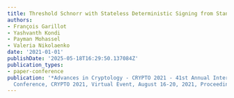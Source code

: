 ```yaml
---
title: Threshold Schnorr with Stateless Deterministic Signing from Standard Assumptions
authors:
- François Garillot
- Yashvanth Kondi
- Payman Mohassel
- Valeria Nikolaenko
date: '2021-01-01'
publishDate: '2025-05-18T16:29:50.137084Z'
publication_types:
- paper-conference
publication: '*Advances in Cryptology - CRYPTO 2021 - 41st Annual International Cryptology
  Conference, CRYPTO 2021, Virtual Event, August 16-20, 2021, Proceedings, Part I*'
---
```

